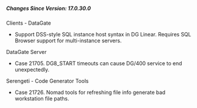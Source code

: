 ﻿<h5 id="SinceVersion">Changes Since Version: 17.0.30.0</h5>

<span class="changeNoteHeading"> Clients - DataGate</span>
<ul>
    <li>Support DSS-style SQL instance host syntax in DG Linear. Requires SQL Browser support for multi-instance servers.</li>
</ul>

<span class="changeNoteHeading"> DataGate Server</span>
<ul>
    <li>Case 21705. DG8_START timeouts can cause DG/400 service to end unexpectedly.</li>
</ul>

<span class="changeNoteHeading"> Serengeti - Code Generator Tools</span>
<ul>
    <li>Case 21726. Nomad tools for refreshing file info generate bad workstation file paths.</li>
</ul>
